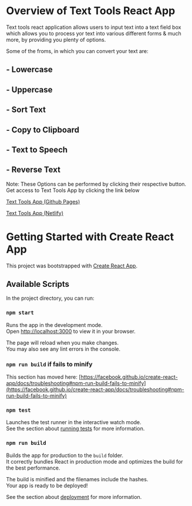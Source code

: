 # Overview of Text Tools React App

Text tools react application allows users to input text into a text field box which allows you to process yor text into various different forms & much more, by providing you plenty of options.

Some of the froms, in which you can convert your text are:

## - Lowercase
## - Uppercase
## - Sort Text
## - Copy to Clipboard
## - Text to Speech
## - Reverse Text

Note: These Options can be performed by clicking their respective button.
Get access to Text Tools App by clicking the link below

[Text Tools App (Github Pages)](https://mubassim-khan.github.io/TextTools-React-JS/)

[Text Tools App (Netlify)](https://mtexttools.netlify.app/)
#

# Getting Started with Create React App

This project was bootstrapped with [Create React App](https://github.com/facebook/create-react-app).

## Available Scripts

In the project directory, you can run:

### `npm start`

Runs the app in the development mode.\
Open [http://localhost:3000](http://localhost:3000) to view it in your browser.

The page will reload when you make changes.\
You may also see any lint errors in the console.


### `npm run build` if fails to minify

This section has moved here: [https://facebook.github.io/create-react-app/docs/troubleshooting#npm-run-build-fails-to-minify](https://facebook.github.io/create-react-app/docs/troubleshooting#npm-run-build-fails-to-minify)


### `npm test`

Launches the test runner in the interactive watch mode.\
See the section about [running tests](https://facebook.github.io/create-react-app/docs/running-tests) for more information.

### `npm run build`

Builds the app for production to the `build` folder.\
It correctly bundles React in production mode and optimizes the build for the best performance.

The build is minified and the filenames include the hashes.\
Your app is ready to be deployed!

See the section about [deployment](https://facebook.github.io/create-react-app/docs/deployment) for more information.
